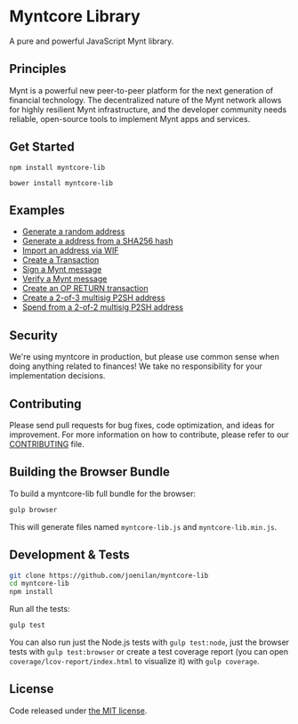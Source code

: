 Myntcore Library
=======

A pure and powerful JavaScript Mynt library.

## Principles

Mynt is a powerful new peer-to-peer platform for the next generation of financial technology. The decentralized nature of the Mynt network allows for highly resilient Mynt infrastructure, and the developer community needs reliable, open-source tools to implement Mynt apps and services.

## Get Started

```
npm install myntcore-lib
```

```
bower install myntcore-lib
```

## Examples

* [Generate a random address](https://github.com/joenilan/myntcore-lib/blob/master/docs/examples.md#generate-a-random-address)
* [Generate a address from a SHA256 hash](https://github.com/joenilan/myntcore-lib/blob/master/docs/examples.md#generate-a-address-from-a-sha256-hash)
* [Import an address via WIF](https://github.com/joenilan/myntcore-lib/blob/master/docs/examples.md#import-an-address-via-wif)
* [Create a Transaction](https://github.com/joenilan/myntcore-lib/blob/master/docs/examples.md#create-a-transaction)
* [Sign a Mynt message](https://github.com/joenilan/myntcore-lib/blob/master/docs/examples.md#sign-a-mynt-message)
* [Verify a Mynt message](https://github.com/joenilan/myntcore-lib/blob/master/docs/examples.md#verify-a-mynt-message)
* [Create an OP RETURN transaction](https://github.com/joenilan/myntcore-lib/blob/master/docs/examples.md#create-an-op-return-transaction)
* [Create a 2-of-3 multisig P2SH address](https://github.com/joenilan/myntcore-lib/blob/master/docs/examples.md#create-a-2-of-3-multisig-p2sh-address)
* [Spend from a 2-of-2 multisig P2SH address](https://github.com/joenilan/myntcore-lib/blob/master/docs/examples.md#spend-from-a-2-of-2-multisig-p2sh-address)


## Security

We're using myntcore in production, but please use common sense when doing anything related to finances! We take no responsibility for your implementation decisions.

## Contributing

Please send pull requests for bug fixes, code optimization, and ideas for improvement. For more information on how to contribute, please refer to our [CONTRIBUTING](https://github.com/joenilan/myntcore-lib/blob/master/CONTRIBUTING.md) file.

## Building the Browser Bundle

To build a myntcore-lib full bundle for the browser:

```sh
gulp browser
```

This will generate files named `myntcore-lib.js` and `myntcore-lib.min.js`.

## Development & Tests

```sh
git clone https://github.com/joenilan/myntcore-lib
cd myntcore-lib
npm install
```

Run all the tests:

```sh
gulp test
```

You can also run just the Node.js tests with `gulp test:node`, just the browser tests with `gulp test:browser`
or create a test coverage report (you can open `coverage/lcov-report/index.html` to visualize it) with `gulp coverage`.

## License

Code released under [the MIT license](https://github.com/joenilan/myntcore-lib/blob/master/LICENSE).
